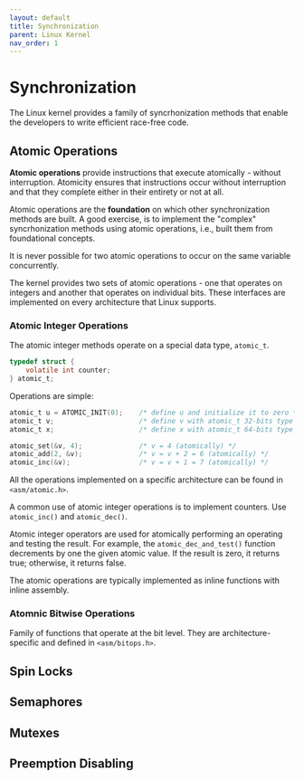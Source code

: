 ```yaml
---
layout: default
title: Synchronization
parent: Linux Kernel
nav_order: 1
---
```


# Synchronization

The Linux kernel provides a family of syncrhonization methods that enable the
developers to write efficient race-free code.

## Atomic Operations

**Atomic operations** provide instructions that execute atomically - without interruption. Atomicity ensures that instructions occur without interruption and
that they complete either in their entirety or not at all.

Atomic operations are the **foundation** on which other synchronization methods are built. A good exercise, is to implement the "complex" syncrhonization methods using atomic operations, i.e., built them from foundational concepts.

It is never possible for two atomic operations to occur on the same variable concurrently.

The kernel provides two sets of atomic operations - one that operates on integers
and another that operates on individual bits. These interfaces are implemented
on every architecture that Linux supports.

### Atomic Integer Operations

The atomic integer methods operate on a special data type, `atomic_t`.

```c
typedef struct {
    volatile int counter;
} atomic_t;
```

Operations are simple:

```c
atomic_t u = ATOMIC_INIT(0);    /* define u and initialize it to zero */
atomic_t v;                     /* define v with atomic_t 32-bits type */
atomic_t x;                     /* define x with atomic_t 64-bits type */

atomic_set(&v, 4);              /* v = 4 (atomically) */ 
atomic_add(2, &v);              /* v = v + 2 = 6 (atomically) */
atomic_inc(&v);                 /* v = v + 1 = 7 (atomically) */
```

All the operations implemented on a specific architecture can be found in `<asm/atomic.h>`.

A common use of atomic integer operations is to implement counters. Use `atomic_inc()` and `atomic_dec()`.

Atomic integer operators are used for atomically performing an operating and testing the result. For example, the `atomic_dec_and_test()` function decrements by one the
given atomic value. If the result is zero, it returns true; otherwise, it returns false.

The atomic operations are typically implemented as inline functions with inline assembly.

### Atomnic Bitwise Operations

Family of functions that operate at the bit level. They are architecture-specific and defined in `<asm/bitops.h>`.

## Spin Locks

## Semaphores

## Mutexes

## Preemption Disabling
